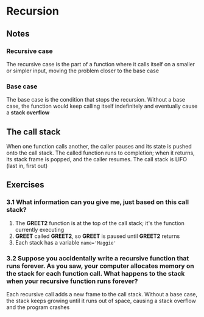 # Recursion

## Notes

### Recursive case
The recursive case is the part of a function where it calls itself on a smaller or simpler input, moving the problem closer to the base case

### Base case
The base case is the condition that stops the recursion. Without a base case, the function would keep calling itself indefinitely and eventually cause a **stack overflow**

## The call stack
When one function calls another, the caller pauses and its state is pushed onto the call stack. The called function runs to completion; when it returns, its stack frame is popped, and the caller resumes. The call stack is LIFO (last in, first out)

## Exercises

### 3.1 What information can you give me, just based on this call stack?
1. The **GREET2** function is at the top of the call stack; it's the function currently executing
2. **GREET** called **GREET2**, so **GREET** is paused until **GREET2** returns
3. Each stack has a variable ```name='Maggie'```

### 3.2 Suppose you accidentally write a recursive function that runs forever. As you saw, your computer allocates memory on the stack for each function call. What happens to the stack when your recursive function runs forever?
Each recursive call adds a new frame to the call stack. Without a base case, the stack keeps growing until it runs out of space, causing a stack overflow and the program crashes